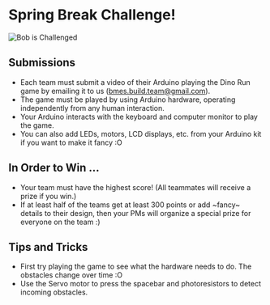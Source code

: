 # Spring Break Challenge!

![Bob is Challenged](https://bmesbuildteamucla.github.io/spring-break/InkedBob-the-builder-06-1140x760_LI.jpg)

## Submissions

* Each team must submit a video of their Arduino playing the Dino Run game by emailing it to us (bmes.build.team@gmail.com).
* The game must be played by using Arduino hardware, operating independently from any human interaction.
* Your Arduino interacts with the keyboard and computer monitor to play the game.
* You can also add LEDs, motors, LCD displays, etc. from your Arduino kit if you want to make it fancy :O

## In Order to Win ...

* Your team must have the highest score! (All teammates will receive a prize if you win.)
* If at least half of the teams get at least 300 points or add ~fancy~ details to their design, then your PMs will organize a special prize for everyone on the team :)

## Tips and Tricks

* First try playing the game to see what the hardware needs to do. The obstacles change over time :O
* Use the Servo motor to press the spacebar and photoresistors to detect incoming obstacles.
